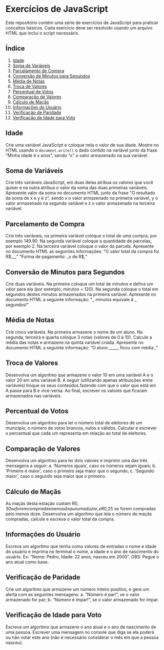 # Exercícios de JavaScript

Este repositório contém uma série de exercícios de JavaScript para praticar conceitos básicos. Cada exercício deve ser resolvido usando um arquivo HTML que inclui o script necessário.

## Índice

1. [Idade](#idade)
2. [Soma de Variáveis](#soma-de-variáveis)
3. [Parcelamento de Compra](#parcelamento-de-compra)
4. [Conversão de Minutos para Segundos](#conversão-de-minutos-para-segundos)
5. [Média de Notas](#média-de-notas)
6. [Troca de Valores](#troca-de-valores)
7. [Percentual de Votos](#percentual-de-votos)
8. [Comparação de Valores](#comparação-de-valores)
9. [Cálculo de Maçãs](#cálculo-de-maçãs)
10. [Informações do Usuário](#informações-do-usuário)
11. [Verificação de Paridade](#verificação-de-paridade)
12. [Verificação de Idade para Voto](#verificação-de-idade-para-voto)

## Idade

Crie uma variável JavaScript e coloque nela o valor de sua idade. Mostre no HTML usando o `document.write()` o dado contido na variável junto da frase "Minha idade é x anos", sendo "x" o valor armazenado na sua variável.

## Soma de Variáveis

Crie três variáveis JavaScript, em duas delas atribua os valores que você quiser e na outra atribua o valor da soma das duas primeiras variáveis. Apresente valor da soma no documento HTML junto da frase "O resultado da soma de x e y é z", sendo x o valor armazenado na primeira variável, y o valor armazenado na segunda variável e z o valor armazenado na terceira variável.

## Parcelamento de Compra

Crie três variáveis, na primeira variável coloque o total de uma compra, por exemplo 149.90. Na segunda variável coloque a quantidade de parcelas, por exemplo 2. Na terceira variável coloque o valor da parcela. Apresente no documento HTML as seguintes informações:
"O valor total da compra foi R$_,_"
"Forma de pagamento: _x de R$_,_"

## Conversão de Minutos para Segundos

Crie duas variáveis. Na primeira coloque um total de minutos e defina um valor para ela (por exemplo, minutos = 120). Na segunda coloque o total em segundos destes minutos armazenados na primeira variável. Apresente no documento HTML a seguinte informação: "_ minutos equivale à _ segundos!"

## Média de Notas

Crie cinco variáveis. Na primeira armazene o nome de um aluno. Na segunda, terceira e quarta coloque 3 notas (valores de 0 à 10). Calcule a média das notas e armazene na quinta variável criada. Apresente no documento HTML a seguinte informação:
"O aluno _____ ficou com média _,_"

## Troca de Valores

Desenvolva um algoritmo que armazene o valor 10 em uma variável A e o valor 20 em uma variável B. A seguir (utilizando apenas atribuições entre variáveis) troque os seus conteúdos fazendo com que o valor que está em A passe para B e vice-versa. Ao final, escrever os valores que ficaram armazenados nas variáveis.

## Percentual de Votos

Desenvolva um algoritmo para ler o número total de eleitores de um município, o número de votos brancos, nulos e válidos. Calcular e escrever o percentual que cada um representa em relação ao total de eleitores.

## Comparação de Valores

Desenvolva um algoritmo para ler dois valores e imprimir uma das três mensagens a seguir:
a. ‘Números iguais’, caso os números sejam iguais;
b. ‘Primeiro é maior’, caso o primeiro seja maior que o segundo;
c. ‘Segundo maior’, caso o segundo seja maior que o primeiro.

## Cálculo de Maçãs

As maçãs desta estação custam R$0,30 se forem compradas menos do que uma dúzia, e R$0,25 se forem compradas pelo menos doze. Desenvolva um algoritmo que leia o número de maçãs compradas, calcule e escreva o valor total da compra.

## Informações do Usuário

Escreva um algoritmo que tenha como valores de entradas o nome e idade do usuário e imprima no terminal o nome, a idade e o ano de nascimento do usuário. Ex: “Nome: Pedro, Idade: 22 anos, nasceu em 2000”.
OBS: Pegue o ano atual como base.

## Verificação de Paridade

Crie um algoritmo que armazene um número inteiro positivo, e gere um alerta com as seguintes mensagens:
a. “Número é par!”, se o valor armazenado for par;
b. “Número é ímpar!”, se o valor armazenado for ímpar.

## Verificação de Idade para Voto

Escreva um algoritmo que armazene o ano atual e o ano de nascimento de uma pessoa. Escrever uma mensagem no console que diga se ela poderá ou não votar este ano (não é necessário considerar o mês em que a pessoa nasceu).

